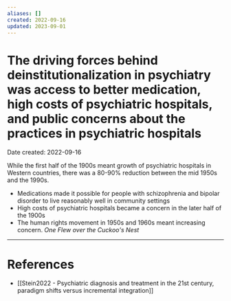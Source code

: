```yaml
---
aliases: []
created: 2022-09-16
updated: 2023-09-01
---
```


# The driving forces behind deinstitutionalization in psychiatry was access to better medication, high costs of psychiatric hospitals, and public concerns about the practices in psychiatric hospitals
Date created: 2022-09-16

While the first half of the 1900s meant growth of psychiatric hospitals in Western countries, there was a 80-90% reduction between the mid 1950s and the 1990s.

- Medications made it possible for people with schizophrenia and bipolar disorder to live reasonably well in community settings
- High costs of psychiatric hospitals became a concern in the later half of the 1900s
- The human rights movement in 1950s and 1960s meant increasing concern. *One Flew over the Cuckoo's Nest*

---
# References
* [[Stein2022 - Psychiatric diagnosis and treatment in the 21st century, paradigm shifts versus incremental integration]]
